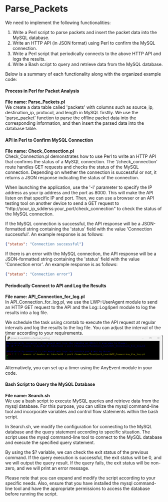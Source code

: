 # Parse_Packets

We need to implement the following functionalities:  

1. Write a Perl script to parse packets and insert the packet data into the MySQL database.
2. Write an HTTP API (in JSON format) using Perl to confirm the MySQL connection.  
3. Write a Perl script that periodically connects to the above HTTP API and logs the results.  
4. Write a Bash script to query and retrieve data from the MySQL database.  
 
Below is a summary of each functionality along with the organized example code:  

#### Process in Perl for Packet Analysis  
**File name: Parse_Packets.pl**  
We create a data table called 'packets' with columns such as source_ip, destination_ip, protocol, and length in MySQL firstlly. We use the 'parse_packet' function to parse the offline packet data into the corresponding information, and then insert the parsed data into the database table.  

#### API in Perl to Confirm MySQL Connection  
**File name: Check_Connection.pl**  
Check_Connection.pl demonstrates how to use Perl to write an HTTP API that confirms the status of a MySQL connection. The '/check_connection' route handles GET requests and checks the status of the MySQL connection. Depending on whether the connection is successful or not, it returns a JSON response indicating the status of the connection.  

When launching the application, use the '-l' parameter to specify the IP address as your ip address and the port as 8000. This will make the API listen on that specific IP and port. Then, we can use a browser or an API testing tool on another device to send a GET request to "http://your_ip_sdderss:your_port/check_connection" to check the status of the MySQL connection.  

If the MySQL connection is successful, the API response will be a JSON-formatted string containing the 'status' field with the value 'Connection successful'. An example response is as follows:  
```json
{"status": "Connection successful"}
```  
If there is an error with the MySQL connection, the API response will be a JSON-formatted string containing the 'status' field with the value 'Connection error'. An example response is as follows:  
```json
{"status": "Connection error"}
```  


#### Periodically Connect to API and Log the Results  
**File name: API_Connection_for_log.pl**  
In  API_Connection_for_log.pl, we use the LWP::UserAgent module to send an HTTP GET request to the API and the Log::Log4perl module to log the results into a log file.  

We schedule the task using crontab to execute the API request at regular intervals and log the results to the log file. You can adjust the interval of the timer according to your requirements.  
![](https://github.com/house40105/Parse_Packets/blob/main/fig/2023-06-01%2011%2035%2004.png)

Alternatively, you can set up a timer using the AnyEvent module in your code.  

#### Bash Script to Query the MySQL Database  
**File name: Search.sh**  
We use a bash script to execute MySQL queries and retrieve data from the mysql database. For this purpose, you can utilize the mysql command-line tool and incorporate variables and control flow statements within the bash script.

In Search.sh, we modify the configuration for connecting to the MySQL database and the query statement according to specific situation. The script uses the mysql command-line tool to connect to the MySQL database and execute the specified query statement.

By using the $? variable, we can check the exit status of the previous command. If the query execution is successful, the exit status will be 0, and we will output the query result. If the query fails, the exit status will be non-zero, and we will print an error message.  

Please note that you can expand and modify the script according to your specific needs. Also, ensure that you have installed the mysql command-line tool and have the appropriate permissions to access the database before running the script.
